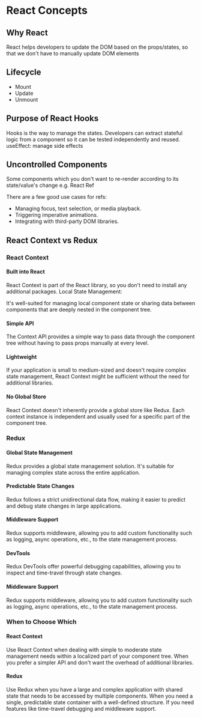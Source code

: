 # React Concepts

## Why React

React helps developers to update the DOM based on the props/states, so that we don't have to manually update DOM elements

## Lifecycle

- Mount
- Update
- Unmount

## Purpose of React Hooks

Hooks is the way to manage the states. Developers can extract stateful logic from a component so it can be tested independently and reused. useEffect: manage side effects

## Uncontrolled Components

Some components which you don't want to re-render according to its state/value's change e.g. React Ref

There are a few good use cases for refs:

- Managing focus, text selection, or media playback.
- Triggering imperative animations.
- Integrating with third-party DOM libraries.

## React Context vs Redux

### React Context

#### Built into React

React Context is part of the React library, so you don't need to install any additional packages.
Local State Management:

It's well-suited for managing local component state or sharing data between components that are deeply nested in the component tree.

#### Simple API

The Context API provides a simple way to pass data through the component tree without having to pass props manually at every level.

#### Lightweight

If your application is small to medium-sized and doesn't require complex state management, React Context might be sufficient without the need for additional libraries.

#### No Global Store

React Context doesn't inherently provide a global store like Redux. Each context instance is independent and usually used for a specific part of the component tree.

### Redux

#### Global State Management

Redux provides a global state management solution. It's suitable for managing complex state across the entire application.

#### Predictable State Changes

Redux follows a strict unidirectional data flow, making it easier to predict and debug state changes in large applications.

#### Middleware Support

Redux supports middleware, allowing you to add custom functionality such as logging, async operations, etc., to the state management process.

#### DevTools

Redux DevTools offer powerful debugging capabilities, allowing you to inspect and time-travel through state changes.

#### Middleware Support

Redux supports middleware, allowing you to add custom functionality such as logging, async operations, etc., to the state management process.

### When to Choose Which

#### React Context

Use React Context when dealing with simple to moderate state management needs within a localized part of your component tree.
When you prefer a simpler API and don't want the overhead of additional libraries.

#### Redux

Use Redux when you have a large and complex application with shared state that needs to be accessed by multiple components.
When you need a single, predictable state container with a well-defined structure.
If you need features like time-travel debugging and middleware support.
